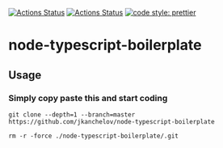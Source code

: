 [![Actions Status](https://github.com/jkanchelov/node-typescript-boilerplate/workflows/Node%20CI%20Linux/badge.svg)](https://github.com/jkanchelov/node-typescript-boilerplate/actions) [![Actions Status](https://github.com/jkanchelov/node-typescript-boilerplate/workflows/Node%20CI%20Windows/badge.svg)](https://github.com/jkanchelov/node-typescript-boilerplate/actions) [![code style: prettier](https://img.shields.io/badge/code_style-prettier-ff69b4.svg?style=flat-square)](https://github.com/prettier/prettier)


# node-typescript-boilerplate

## Usage

### Simply copy paste this and start coding

`git clone --depth=1 --branch=master https://github.com/jkanchelov/node-typescript-boilerplate`

`rm -r -force ./node-typescript-boilerplate/.git`
